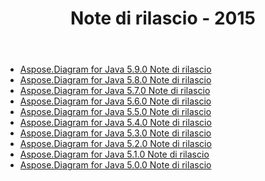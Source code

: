 ﻿---
title: Note di rilascio - 2015
type: docs
weight: 60
url: /it/java/release-notes-2015/
---
- [Aspose.Diagram for Java 5.9.0 Note di rilascio](/diagram/it/java/aspose-diagram-for-java-5-9-0-release-notes/)
- [Aspose.Diagram for Java 5.8.0 Note di rilascio](/diagram/it/java/aspose-diagram-for-java-5-8-0-release-notes/)
- [Aspose.Diagram for Java 5.7.0 Note di rilascio](/diagram/it/java/aspose-diagram-for-java-5-7-0-release-notes/)
- [Aspose.Diagram for Java 5.6.0 Note di rilascio](/diagram/it/java/aspose-diagram-for-java-5-6-0-release-notes/)
- [Aspose.Diagram for Java 5.5.0 Note di rilascio](/diagram/it/java/aspose-diagram-for-java-5-5-0-release-notes/)
- [Aspose.Diagram for Java 5.4.0 Note di rilascio](/diagram/it/java/aspose-diagram-for-java-5-4-0-release-notes/)
- [Aspose.Diagram for Java 5.3.0 Note di rilascio](/diagram/it/java/aspose-diagram-for-java-5-3-0-release-notes/)
- [Aspose.Diagram for Java 5.2.0 Note di rilascio](/diagram/it/java/aspose-diagram-for-java-5-2-0-release-notes/)
- [Aspose.Diagram for Java 5.1.0 Note di rilascio](/diagram/it/java/aspose-diagram-for-java-5-1-0-release-notes/)
- [Aspose.Diagram for Java 5.0.0 Note di rilascio](/diagram/it/java/aspose-diagram-for-java-5-0-0-release-notes/)
